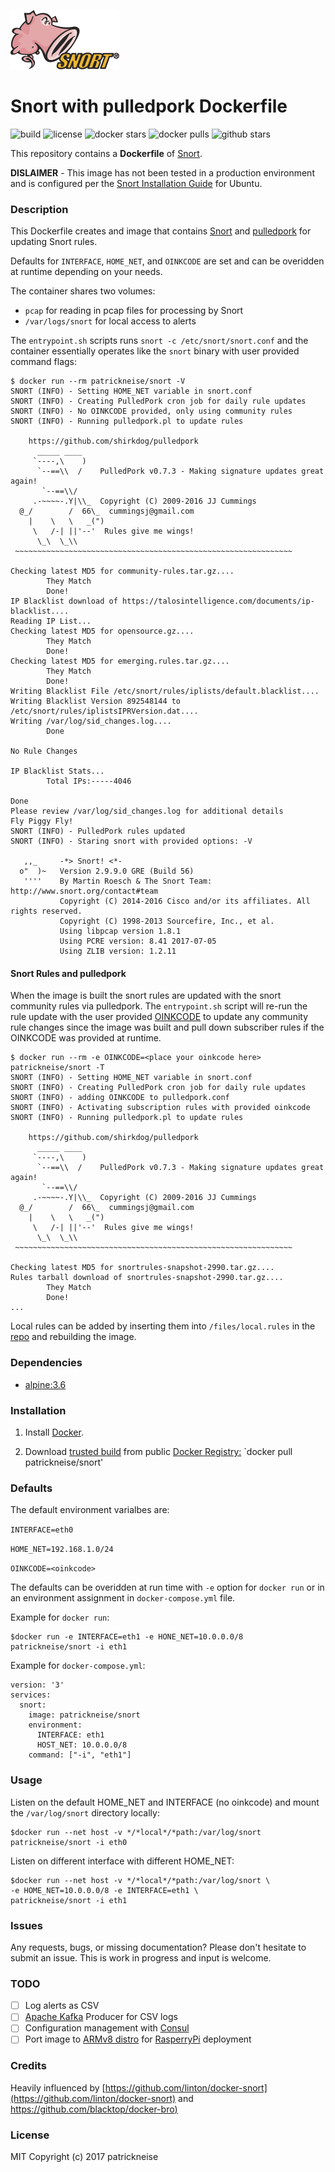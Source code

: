 [![logo](./docs/imgs/snort.png)](https://www.snort.org/)

# Snort with pulledpork Dockerfile

![build](https://img.shields.io/docker/automated/patrickneise/snort.svg)
![license](https://img.shields.io/github/license/patrickneise/snort.svg)
![docker stars](https://img.shields.io/docker/stars/patrickneise/snort.svg)
![docker pulls](https://img.shields.io/docker/pulls/patrickneise/snort.svg)
![github stars](https://img.shields.io/github/stars/patrickneise/snort.svg?style=social&label=Stars)

This repository contains a **Dockerfile** of [Snort](https://www.snort.org/).

**DISLAIMER** - This image has not been tested in a production environment and is configured per the [Snort Installation Guide](https://www.snort.org/documents/snort-2-9-9-x-on-ubuntu-14-16) for Ubuntu.

### Description

This Dockerfile creates and image that contains [Snort](https://www.snort.org/) and [pulledpork](https://github.com/shirkdog/pulledpork) for updating Snort rules.

Defaults for `INTERFACE`, `HOME_NET`, and `OINKCODE` are set and can be overidden at runtime depending on your needs.

The container shares two volumes:
- `pcap` for reading in pcap files for processing by Snort
- `/var/logs/snort` for local access to alerts

The `entrypoint.sh` scripts runs `snort -c /etc/snort/snort.conf` and the container essentially operates like the `snort` binary with user provided command flags:
```
$ docker run --rm patrickneise/snort -V
SNORT (INFO) - Setting HOME_NET variable in snort.conf
SNORT (INFO) - Creating PulledPork cron job for daily rule updates
SNORT (INFO) - No OINKCODE provided, only using community rules
SNORT (INFO) - Running pulledpork.pl to update rules

    https://github.com/shirkdog/pulledpork
      _____ ____
     `----,\    )
      `--==\\  /    PulledPork v0.7.3 - Making signature updates great again!
       `--==\\/
     .-~~~~-.Y|\\_  Copyright (C) 2009-2016 JJ Cummings
  @_/        /  66\_  cummingsj@gmail.com
    |    \   \   _(")
     \   /-| ||'--'  Rules give me wings!
      \_\  \_\\
 ~~~~~~~~~~~~~~~~~~~~~~~~~~~~~~~~~~~~~~~~~~~~~~~~~~~~~~~~~~~~~~

Checking latest MD5 for community-rules.tar.gz....
        They Match
        Done!
IP Blacklist download of https://talosintelligence.com/documents/ip-blacklist....
Reading IP List...
Checking latest MD5 for opensource.gz....
        They Match
        Done!
Checking latest MD5 for emerging.rules.tar.gz....
        They Match
        Done!
Writing Blacklist File /etc/snort/rules/iplists/default.blacklist....
Writing Blacklist Version 892548144 to /etc/snort/rules/iplistsIPRVersion.dat....
Writing /var/log/sid_changes.log....
        Done

No Rule Changes

IP Blacklist Stats...
        Total IPs:-----4046

Done
Please review /var/log/sid_changes.log for additional details
Fly Piggy Fly!
SNORT (INFO) - PulledPork rules updated
SNORT (INFO) - Staring snort with provided options: -V

   ,,_     -*> Snort! <*-
  o"  )~   Version 2.9.9.0 GRE (Build 56)
   ''''    By Martin Roesch & The Snort Team: http://www.snort.org/contact#team
           Copyright (C) 2014-2016 Cisco and/or its affiliates. All rights reserved.
           Copyright (C) 1998-2013 Sourcefire, Inc., et al.
           Using libpcap version 1.8.1
           Using PCRE version: 8.41 2017-07-05
           Using ZLIB version: 1.2.11
```

#### Snort Rules and pulledpork

When the image is built the snort rules are updated with the snort community rules via pulledpork.  The `entrypoint.sh` script will re-run the rule update with the user provided [OINKCODE](https://www.snort.org/oinkcodes) to update any community rule changes since the image was built and pull down subscriber rules if the OINKCODE was provided at runtime.

```
$ docker run --rm -e OINKCODE=<place your oinkcode here> patrickneise/snort -T
SNORT (INFO) - Setting HOME_NET variable in snort.conf
SNORT (INFO) - Creating PulledPork cron job for daily rule updates
SNORT (INFO) - adding OINKCODE to pulledpork.conf
SNORT (INFO) - Activating subscription rules with provided oinkcode
SNORT (INFO) - Running pulledpork.pl to update rules

    https://github.com/shirkdog/pulledpork
      _____ ____
     `----,\    )
      `--==\\  /    PulledPork v0.7.3 - Making signature updates great again!
       `--==\\/
     .-~~~~-.Y|\\_  Copyright (C) 2009-2016 JJ Cummings
  @_/        /  66\_  cummingsj@gmail.com
    |    \   \   _(")
     \   /-| ||'--'  Rules give me wings!
      \_\  \_\\
 ~~~~~~~~~~~~~~~~~~~~~~~~~~~~~~~~~~~~~~~~~~~~~~~~~~~~~~~~~~~~~~

Checking latest MD5 for snortrules-snapshot-2990.tar.gz....
Rules tarball download of snortrules-snapshot-2990.tar.gz....
        They Match
        Done!
...
```

Local rules can be added by inserting them into `/files/local.rules` in the [repo](https://github.com/patrickneise/snort) and rebuilding the image.

### Dependencies

- [alpine:3.6](https://hub.docker.com/_/alpine/)

### Installation

1. Install [Docker](https://docs.docker.com/engine/installation/).

2. Download [trusted build](https://hub.docker.com/r/patrickneise/snort/) from public [Docker Registry:](https://hub.docker.com) `docker pull patrickneise/snort'

### Defaults

The default environment varialbes are:

`INTERFACE=eth0`

`HOME_NET=192.168.1.0/24`

`OINKCODE=<oinkcode>`

The defaults can be overidden at run time with `-e` option for `docker run` or in an environment assignment in `docker-compose.yml` file.

Example for `docker run`:

```
$docker run -e INTERFACE=eth1 -e HONE_NET=10.0.0.0/8 patrickneise/snort -i eth1
```

Example for `docker-compose.yml`:

```
version: '3'
services:
  snort:
    image: patrickneise/snort
    environment:
      INTERFACE: eth1
      HOST_NET: 10.0.0.0/8
    command: ["-i", "eth1"]
```

### Usage

Listen on the default HOME_NET and INTERFACE (no oinkcode) and mount the `/var/log/snort` directory locally:
```
$docker run --net host -v */*local*/*path:/var/log/snort patrickneise/snort -i eth0
```

Listen on different interface with different HOME_NET:
```
$docker run --net host -v */*local*/*path:/var/log/snort \
-e HOME_NET=10.0.0.0/8 -e INTERFACE=eth1 \
patrickneise/snort -i eth1
```

### Issues

Any requests, bugs, or missing documentation? Please don't hesitate to submit an issue.  This is work in progress and input is welcome.

### TODO

- [ ] Log alerts as CSV
- [ ] [Apache Kafka](https://kafka.apache.org/) Producer for CSV logs 
- [ ] Configuration management with [Consul](https://www.consul.io/)
- [ ] Port image to [ARMv8 distro](https://hub.docker.com/u/arm64v8/) for [RasperryPi](https://www.raspberrypi.org/) deployment

### Credits

Heavily influenced by [https://github.com/linton/docker-snort](https://github.com/linton/docker-snort) and [https://github.com/blacktop/docker-bro)](https://github.com/blacktop/docker-bro)

### License

MIT Copyright (c) 2017 patrickneise